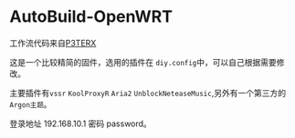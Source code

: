 # AutoBuild-OpenWRT
工作流代码来自[P3TERX](https://github.com/P3TERX/Actions-OpenWrt)

这是一个比较精简的固件，选用的插件在 `diy.config`中，可以自己根据需要修改。

主要插件有`vssr` `KoolProxyR` `Aria2` `UnblockNeteaseMusic`,另外有一个第三方的`Argon主题`。

登录地址 192.168.10.1 密码 password。


